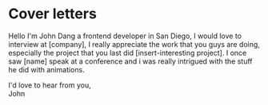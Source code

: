 # Cover letters

Hello I'm John Dang a frontend developer in San Diego, I would love to interview at \[company\], I really appreciate the work that you guys are doing, especially the project that you last did \[insert-interesting project\]. I once saw \[name\] speak at a conference and i was really intrigued with the stuff he did with animations.  
  
I'd love to hear from you,  
John



